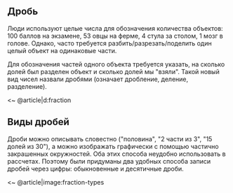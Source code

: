 
## Дробь

Люди используют целые числа для обозначения количества объектов: 100 баллов на экзамене, 53 овцы на ферме, 4 стула за столом, 1 мозг в голове.
Однако, часто требуется разбить/разрезать/поделить один целый объект на одинаковые части.

Для обозначения частей одного объекта требуется указать, на сколько долей был разделен объект и сколько долей мы "взяли".
Такой новый вид чисел назвали дробями (означает дробление, деление, разделение).

<~ @article|d:fraction

## Виды дробей

Дроби можно описывать словестно ("половина", "2 части из 3", "15 долей из 30"), а можно изображать графически с помощью частично закрашенных окружностей.
Оба этих способа неудобно использовать в рассчетах.
Поэтому были придуманы два удобных способа записи дробей через цифры: обыкновенные и десятичные дроби.

<~ @article|image:fraction-types